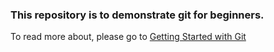 ### This repository is to demonstrate git for beginners.

To read more about, please go to [Getting Started with Git](https://pratapsharma.in/getting-started-with-git)
